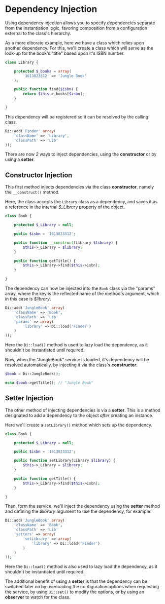 Dependency Injection
====================

Using dependency injection allows you to specify dependencies separate from the instantiation logic, favoring composition from a configuration external to the class's hierarchy.

As a more elborate example, here we have a class which relies upon another dependency. For this, we'll create a class which will serve as the look-up for the book's "title" based upon it's ISBN number.

```php
class Library {

	protected $_books = array(
		'1613823312' => 'Jungle Book'
	);

	public function find($isbn) {
		return $this->_books[$isbn];
	}

}
```

This dependency will be registered so it can be resolved by the calling class.

```php
Di::add('Finder' array(
	'className' => 'Library',
	'classPath' => 'Lib'
));
```

There are now *2* ways to inject dependencies, using the **constructor** or by using a **setter**.

Constructor Injection
---------------------

This first method injects dependencies via the class **constructor**, namely the ```__construct()``` method.

Here, the class accepts the ```Library``` class as a dependency, and saves it as a reference in the internal *$_Library* property of the object.

```php
class Book {

	protected $_Library = null;

	public $isbn = '1613823312';

	public function __construct(Library $library) {
		$this->_Library = $library;
	}

	public function getTitle() {
		$this->_Library->find($this->isbn);
	}

}
```

The dependency can now be injected into the ```Book``` class via the "params" array, where the key is the reflected name of the method's argument, which in this case is *$library*.

```php
Di::add('JungleBook' array(
	'className' => 'Book',
	'classPath' => 'Lib'
	'params' => array(
		'library' => Di::load('Finder')
	)
));
```

Here the ```Di::load()``` method is used to lazy load the dependency, as it shouldn't be instantiated until required.

Now, when the "JungleBook" service is loaded, it's dependency will be resolved automatically, by injecting it via the class's **constructor**.

```php
$book = Di::JungleBook();

echo $book->getTitle(); // "Jungle Book"
```

Setter Injection
----------------

The other method of injecting dependencies is via a **setter**. This is a method designated to add a dependency to the object *after* creating an instance.

Here we'll create a ```setLibrary()``` method which sets up the dependency.

```php
class Book {

	protected $_Library = null;

	public $isbn = '1613823312';

	public function setLibrary(Library $library) {
		$this->_Library = $library;
	}

	public function getTitle() {
		$this->_Library->find($this->isbn);
	}

}
```

Then, form the service, we'll inject the dependency using the **setter** method and defining the *$library* argument to use the dependency, for example:

```php
Di::add('JungleBook' array(
	'className' => 'Book',
	'classPath' => 'Lib'
	'setters' => array(
		'setLibrary' => array(
			'library' => Di::load('Finder')
		)
	)
));
```

Here the ```Di::load()``` method is also used to lazy load the dependency, as it shouldn't be instantiated until required.

The additional benefit of using a **setter** is that the dependency can be switched later on by overloading the configuration options when requesting the service, by using ```Di::set()``` to modify the options, or by using an **observer** to watch for the class.

